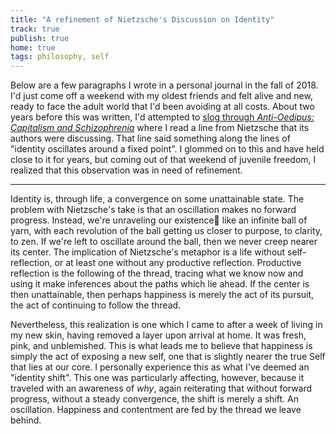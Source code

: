 ```yaml
---
title: "A refinement of Nietzsche's Discussion on Identity"
track: true
publish: true
home: true
tags: philosophy, self
---
```


Below are a few paragraphs I wrote in a personal journal in the fall
of 2018. I'd just come off a weekend with my oldest friends and felt
alive and new, ready to face the adult world that I'd been avoiding at
all costs. About two years before this was written, I'd attempted to
[slog through _Anti-Oedipus: Capitalism and
Schizophrenia_](https://obstacleallusion.com/blog/2019/09/deleuze/)
where I read a line from Nietzsche that its authors were
discussing. That line said something along the lines of "identity
oscillates around a fixed point". I glommed on to this and have held
close to it for years, but coming out of that weekend of juvenile
freedom, I realized that this observation was in need of refinement.

---

Identity is, through life, a convergence on some unattainable
state. The problem with Nietzsche's take is that an oscillation makes
no forward progress. Instead, we're unraveling our existence like an
infinite ball of yarn, with each revolution of the ball getting us
closer to purpose, to clarity, to zen. If we're left to oscillate
around the ball, then we never creep nearer its center. The
implication of Nietzsche's metaphor is a life without self-reflection,
or at least one without any productive reflection. Productive
reflection is the following of the thread, tracing what we know now
and using it make inferences about the paths which lie ahead. If the
center is then unattainable, then perhaps happiness is merely the act
of its pursuit, the act of continuing to follow the thread.

Nevertheless, this realization is one which I came to after a week of
living in my new skin, having removed a layer upon arrival at home. It
was fresh, pink, and unblemished. This is what leads me to believe
that happiness is simply the act of exposing a new self, one that is
slightly nearer the true Self that lies at our core. I personally
experience this as what I've deemed an "identity shift". This one was
particularly affecting, however, because it traveled with an awareness
of _why_, again reiterating that without forward progress, without a
steady convergence, the shift is merely a shift. An
oscillation. Happiness and contentment are fed by the thread we leave
behind.
